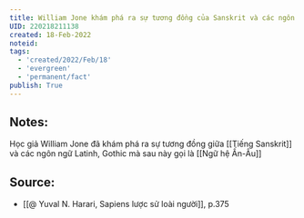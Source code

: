 ```yaml
---
title: William Jone khám phá ra sự tương đồng của Sanskrit và các ngôn ngữ Latinh
UID: 220218211138
created: 18-Feb-2022
noteid:
tags:
  - 'created/2022/Feb/18'
  - 'evergreen'
  - 'permanent/fact'
publish: True
---
```

## Notes:
Học giả William Jone đã khám phá ra sự tương đồng giữa [[Tiếng Sanskrit]] và các ngôn ngữ Latinh, Gothic mà sau này gọi là [[Ngữ hệ Ấn-Âu]]

## Source:
- [[@ Yuval N. Harari, Sapiens lược sử loài người]], p.375



